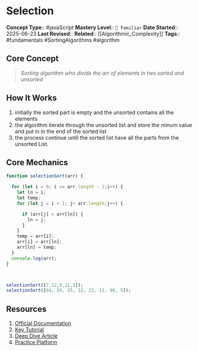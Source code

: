 # Selection

**Concept Type**:: #javaScript
**Mastery Level**:: `🧠 Familiar`
**Date Started**:: 2025-06-23
**Last Revised**::
**Related**:: [[Algorithmic_Complexity]]
**Tags**:: #fundamentals #SortingAlgorithms #algorithm

## Core Concept

> _Sorting algorithm who divide the arr of elements in two sorted and unsorted_

## How It Works

1. initially the sorted part is empty and the unsorted contains all the elements
2. the algorithm iterate through the unsorted list and store the minum value and put in in the end
   of the sorted list
3. the process continue until the sorted list have all the parts from the unsorted List.

## Core Mechanics

```javaScript
function selectionSort(arr) {

  for (let i = 0; i <= arr.length - 1;i++) {
    let ln = i;
    let temp;
    for (let j = i + 1; j< arr.length;j++) {

      if (arr[j] < arr[ln]) {
        ln = j;
      }
    }
    temp = arr[i];
    arr[i] = arr[ln];
    arr[ln] = temp;
  }
  console.log(arr);
}



selectionSort([7,12,9,11,3]);
selectionSort([64, 34, 25, 12, 22, 11, 90, 5]);
```

## Resources

1. [Official Documentation]()
2. [Key Tutorial]()
3. [Deep Dive Article]()
4. [Practice Platform]()
